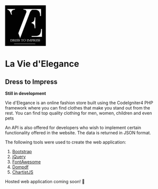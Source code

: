 ![VE](/public/assets/img/logo.png)
# La Vie d'Elegance

## Dress to Impress

**Still in development**

Vie d'Elegance is an online fashion store built using the CodeIgniter4 PHP framework where you can find clothes that make you stand out from the rest. You can find top quality clothing for men, women, children and even pets

An API is also offered for developers who wish to implement certain functionality offered in the website. The data is returned in JSON format.

The following tools were used to create the web application:
1. [Bootstrap](https://getbootstrap.com)
2. [jQuery](https://jquery.com)
3. [FontAwesome](https://fontawesome.com)
4. [Dompdf](https://github.com/dompdf/dompdf)
5. [ChartistJS](https://gionkunz.github.io/chartist-js/)

Hosted web application coming soon! :crossed_fingers:
